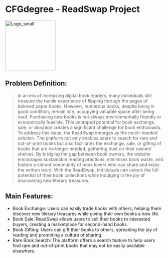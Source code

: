 # CFGdegree - ReadSwap Project

<picture>
  <source width="160" height="160" media="(prefers-color-scheme: dark)" srcset="./Page_TeamProjectInfo/HW2_Screenshots/Logo_small_BW.png" align="middle">
  <source width="160" height="160" media="(prefers-color-scheme: light)" srcset="./Page_TeamProjectInfo/HW2_Screenshots/Logo_small.png" align="middle">
  <img width="160" height="160" alt="Logo_small" src="./HW2_Screenshots/Logo_small.png" align="middle">
</picture>

## Problem Definition:
>In an era of increasing digital book readers, many individuals still treasure the tactile experience of flipping through the pages of beloved paper books. However, numerous books, despite being in good condition, remain idle, occupying valuable space after being read. Purchasing new books is not always environmentally friendly or economically feasible. This untapped potential for book exchange, sale, or donation creates a significant challenge for book enthusiasts.
>To address this issue, the ReadSwap emerges as the much-needed solution. The platform not only enables users to search for rare and out-of-print books but also facilitates the exchange, sale, or gifting of books that are no longer needed, gathering dust on their owners' shelves. By bridging the gap between book owners, the website encourages sustainable reading practices, minimises book waste, and fosters a vibrant community of book lovers who can share and enjoy the written word. With the ReadSwap, individuals can unlock the full potential of their book collections while indulging in the joy of discovering new literary treasures.

## Main Features:
- Book Exchange: Users can easily trade books with others, helping them discover new literary treasures while giving their own books a new life.
- Book Sale: ReadSwap allows users to sell their books to interested buyers, creating a marketplace for second-hand books.
- Book Gifting: Users can gift their books to others, spreading the joy of reading and promoting a culture of sharing.
- Rare Book Search: The platform offers a search feature to help users find rare and out-of-print books that may not be easily available elsewhere.
